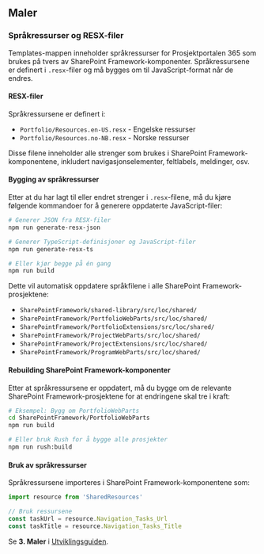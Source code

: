 ## Maler

### Språkressurser og RESX-filer

Templates-mappen inneholder språkressurser for Prosjektportalen 365 som brukes på tvers av SharePoint Framework-komponenter. Språkressursene er definert i `.resx`-filer og må bygges om til JavaScript-format når de endres.

#### RESX-filer

Språkressursene er definert i:

- `Portfolio/Resources.en-US.resx` - Engelske ressurser
- `Portfolio/Resources.no-NB.resx` - Norske ressurser

Disse filene inneholder alle strenger som brukes i SharePoint Framework-komponentene, inkludert navigasjonselementer, feltlabels, meldinger, osv.

#### Bygging av språkressurser

Etter at du har lagt til eller endret strenger i `.resx`-filene, må du kjøre følgende kommandoer for å generere oppdaterte JavaScript-filer:

```bash
# Generer JSON fra RESX-filer
npm run generate-resx-json

# Generer TypeScript-definisjoner og JavaScript-filer
npm run generate-resx-ts

# Eller kjør begge på én gang
npm run build
```

Dette vil automatisk oppdatere språkfilene i alle SharePoint Framework-prosjektene:

- `SharePointFramework/shared-library/src/loc/shared/`
- `SharePointFramework/PortfolioWebParts/src/loc/shared/`
- `SharePointFramework/PortfolioExtensions/src/loc/shared/`
- `SharePointFramework/ProjectWebParts/src/loc/shared/`
- `SharePointFramework/ProjectExtensions/src/loc/shared/`
- `SharePointFramework/ProgramWebParts/src/loc/shared/`

#### Rebuilding SharePoint Framework-komponenter

Etter at språkressursene er oppdatert, må du bygge om de relevante SharePoint Framework-prosjektene for at endringene skal tre i kraft:

```bash
# Eksempel: Bygg om PortfolioWebParts
cd SharePointFramework/PortfolioWebParts
npm run build

# Eller bruk Rush for å bygge alle prosjekter
npm run rush:build
```

#### Bruk av språkressurser

Språkressursene importeres i SharePoint Framework-komponentene som:

```typescript
import resource from 'SharedResources'

// Bruk ressursene
const taskUrl = resource.Navigation_Tasks_Url
const taskTitle = resource.Navigation_Tasks_Title
```

Se **3. Maler** i [Utviklingsguiden](./.development-guide/README.md).
